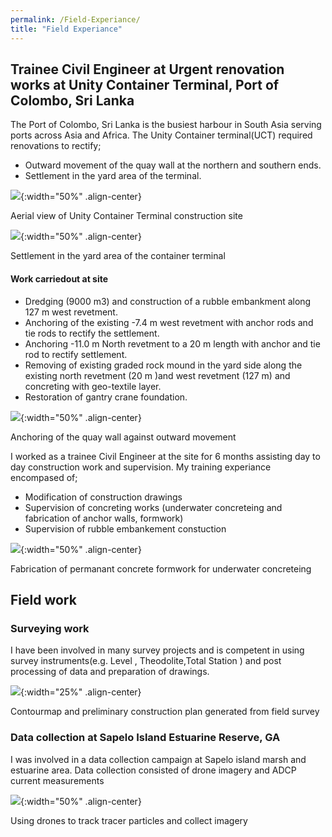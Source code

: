 ```yaml
---
permalink: /Field-Experiance/
title: "Field Experiance"
---
```



## Trainee Civil Engineer at Urgent renovation works at Unity Container Terminal, Port of Colombo, Sri Lanka

The Port of Colombo, Sri Lanka is the busiest harbour in South Asia serving ports across Asia and Africa. The Unity Container terminal(UCT) required renovations to rectify; 
* Outward movement of the quay wall at the northern and southern ends.
* Settlement in the yard area of the terminal.

![](/images/Training/IMG_2233.JPG){:width="50%" .align-center}

<figcaption>
Aerial view of Unity Container Terminal construction site 
</figcaption>

![](/images/Training/IMG_1408.JPG){:width="50%" .align-center}

<figcaption>
Settlement in the yard area of the container terminal 
</figcaption>

#### Work carriedout at site
* Dredging (9000 m3) and construction of a rubble embankment along 127 m west revetment.
* Anchoring of the existing -7.4 m west revetment with anchor rods and tie rods to rectify the settlement.
* Anchoring -11.0 m North revetment to a 20 m length with anchor and tie rod to rectify settlement.
* Removing of existing graded rock mound in the yard side along the existing north revetment (20 m )and west revetment (127 m) and concreting with geo-textile layer.
* Restoration of gantry crane foundation.    


![](/images/Training/image057.jpg){:width="50%" .align-center}
<figcaption>
Anchoring of the quay wall against outward movement
</figcaption>

I worked as a trainee Civil Engineer at the site for 6 months assisting day to day construction work and supervision. My training experiance encompased of; 
* Modification of construction drawings
* Supervision of concreting works (underwater concreteing and fabrication of anchor walls, formwork)
* Supervision of rubble embankement constuction   


![](/images/Training/IMG_2280.JPG){:width="50%" .align-center}
<figcaption>
Fabrication of permanant concrete formwork for underwater concreteing 
</figcaption>
   
 
## Field work 

### Surveying work 

I have been involved in many survey projects and is competent in using survey instruments(e.g. Level , Theodolite,Total Station ) and post processing of data and preparation of drawings. 

![](/images/Field_Work/Contmap.jpg){:width="25%" .align-center}
<figcaption>
Contourmap and preliminary construction plan generated from field survey 
</figcaption>    


###  Data collection at Sapelo Island Estuarine Reserve, GA
I was involved in a data collection campaign at Sapelo island marsh and estuarine area. Data collection consisted of drone imagery and ADCP current measurements 

![](/images/Field_Work/IMG_8429.jpg){:width="50%" .align-center}
<figcaption>
Using drones to track tracer particles and collect imagery 
</figcaption>  